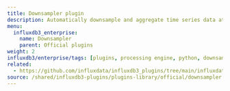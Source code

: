 ```yaml
---
title: Downsampler plugin
description: Automatically downsample and aggregate time series data at configurable intervals.
menu:
  influxdb3_enterprise:
    name: Downsampler
    parent: Official plugins
weight: 2
influxdb3/enterprise/tags: [plugins, processing engine, python, downsampling, aggregation, performance]
related:
  - https://github.com/influxdata/influxdb3_plugins/tree/main/influxdata/downsampler, Downsampler plugin on GitHub
source: /shared/influxdb3-plugins/plugins-library/official/downsampler.md
---
```


<!-- //SOURCE - content/shared/influxdb3-plugins/plugins-library/official/downsampler.md -->